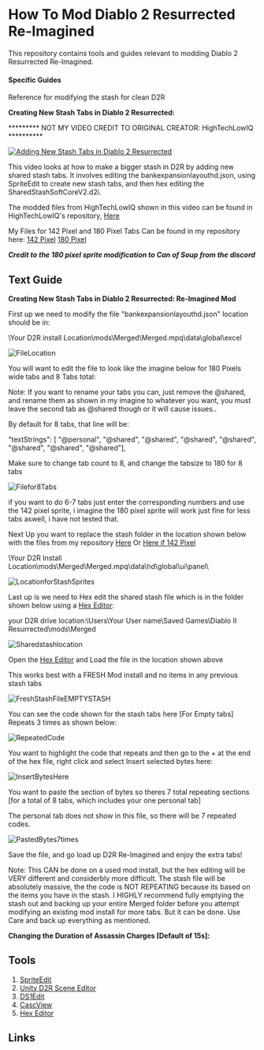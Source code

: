 # How To Mod Diablo 2 Resurrected Re-Imagined

This repository contains tools and guides relevant to modding Diablo 2 Resurrected Re-Imagined.

#### Specific Guides

Reference for modifying the stash for clean D2R

**Creating New Stash Tabs in Diablo 2 Resurrected:**

********* NOT MY VIDEO CREDIT TO ORIGINAL CREATOR: HighTechLowIQ **********

[![Adding New Stash Tabs in Diablo 2 Resurrected](https://img.youtube.com/vi/rAsr9Zvmn_Q/0.jpg)](https://www.youtube.com/watch?v=rAsr9Zvmn_Q)

This video looks at how to make a bigger stash in D2R by adding new shared stash tabs. It involves editing the bankexpansionlayouthd.json, using SpriteEdit to create new stash tabs, and then hex editing the SharedStashSoftCoreV2.d2i.

The modded files from HighTechLowIQ shown in this video can be found in HighTechLowIQ's repository, [Here](https://github.com/HighTechLowIQ/ModdingDiablo2Resurrected/blob/master/mods/stashtabs.mpq)


My Files for 142 Pixel and 180 Pixel Tabs Can be found in my repository here:
[142 Pixel](https://github.com/Sprocknow/D2R-Reimagined-Mods/tree/main/stash142pix)
[180 Pixel](https://github.com/Sprocknow/D2R-Reimagined-Mods/tree/main/stash180pix)

***Credit to the 180 pixel sprite modification to Can of Soup from the discord***


## Text Guide

**Creating New Stash Tabs in Diablo 2 Resurrected: Re-Imagined Mod**

First up we need to modify the file "bankexpansionlayouthd.json" location should be in:

\Your D2R install Location\mods\Merged\Merged.mpq\data\global\excel

![FileLocation](https://github.com/user-attachments/assets/99e6669f-b5a1-4584-ac71-e50f78829a9b)

You will want to edit the file to look like the imagine below for 180 Pixels wide tabs and 8 Tabs total:

Note: If you want to rename your tabs you can, just remove the @shared, and rename them as shown in my imagine to whatever you want, you must leave the second tab as @shared though or it will cause issues..

By default for 8 tabs, that line will be:

"textStrings": [ "@personal", "@shared", "@shared", "@shared", "@shared", "@shared", "@shared", "@shared"],

Make sure to change tab count to 8, and change the tabsize to 180 for 8 tabs

![Filefor8Tabs](https://github.com/user-attachments/assets/3f8ba3b5-9df2-462e-8272-f909982577fb)

if you want to do 6-7 tabs just enter the corresponding numbers and use the 142 pixel sprite, i imagine the 180 pixel sprite will work just fine for less tabs aswell, i have not tested that.

Next Up you want to replace the stash folder in the location shown below with the files from my repository [Here](https://github.com/Sprocknow/D2R-Reimagined-Mods/tree/main/stash180pix) Or [Here if 142 Pixel](https://github.com/Sprocknow/D2R-Reimagined-Mods/tree/main/stash142pix)

\Your D2R Install Location\mods\Merged\Merged.mpq\data\hd\global\ui\panel\

![LocationforStashSprites](https://github.com/user-attachments/assets/c9dd5a36-1029-428a-bed6-077d960def3a)

Last up is we need to Hex edit the shared stash file which is in the folder shown below using a [Hex Editor](https://hexed.it/):

your D2R drive location:\Users\Your User name\Saved Games\Diablo II Resurrected\mods\Merged

![Sharedstashlocation](https://github.com/user-attachments/assets/425f33a7-b3cd-4306-98a8-cab582571223)

Open the [Hex Editor](https://hexed.it/) and Load the file in the location shown above

This works best with a FRESH Mod install and no items in any previous stash tabs

![FreshStashFileEMPTYSTASH](https://github.com/user-attachments/assets/7f8f74eb-23d1-4288-86ec-1225e942cd99)

You can see the code shown for the stash tabs here [For Empty tabs] Repeats 3 times as shown below:

![RepeatedCode](https://github.com/user-attachments/assets/54766945-16f5-4fb0-8738-46c1c54ff010)

You want to highlight the code that repeats and then go to the + at the end of the hex file, right click and select Insert selected bytes here:

![InsertBytesHere](https://github.com/user-attachments/assets/ec7c7489-36bd-496e-8565-756dcf6f46fe)

You want to paste the section of bytes so theres 7 total repeating sections [for a total of 8 tabs, which includes your one personal tab]

The personal tab does not show in this file, so there will be 7 repeated codes.

![PastedBytes7times](https://github.com/user-attachments/assets/7d7c4631-dd27-45d6-bf48-fa6d774b61c0)

Save the file, and go load up D2R Re-Imagined and enjoy the extra tabs!

Note:  This CAN be done on a used mod install, but the hex editing will be VERY different and considerbly more difficult. The stash file will be absolutely massive, the the code is NOT REPEATING because its based on the items you have in the stash. I HIGHLY recommend fully emptying the stash out and backing up your entire Merged folder before you attempt modifying an existing mod install for more tabs. But it can be done. Use Care and back up everything as mentioned.


**Changing the Duration of Assassin Charges [Default of 15s]:**







## Tools

1. [SpriteEdit](https://github.com/eezstreet/D2RModding-SpriteEdit/releases)
2. [Unity D2R Scene Editor](https://github.com/pairofdocs/Unity-D2R-Scene-Editor)
3. [DS1Edit](http://paul.siramy.free.fr/_divers/ds1/dl_ds1edit.html)
4. [CascView](https://www.hiveworkshop.com/threads/ladiks-casc-viewer.331540/)
5. [Hex Editor](https://hexed.it/)

## Links
